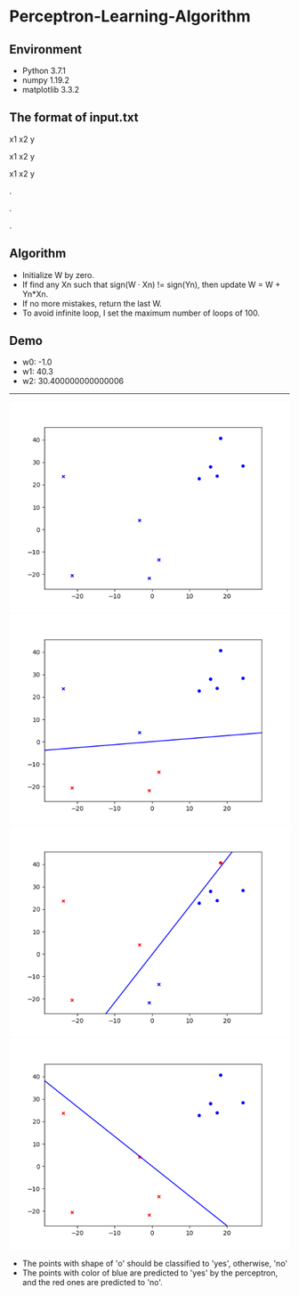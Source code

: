 # Perceptron-Learning-Algorithm

## Environment
  - Python 3.7.1
  - numpy 1.19.2
  - matplotlib 3.3.2

## The format of input.txt
  x1 x2 y
  
  x1 x2 y
  
  x1 x2 y
  
  .
  
  .
  
  .
  
## Algorithm
  - Initialize W by zero.
  - If find any Xn such that sign(W ‧ Xn) != sign(Yn), then update W = W + Yn*Xn.
  - If no more mistakes, return the last W.
  - To avoid infinite loop, I set the maximum number of loops of 100.
  
  
## Demo
  - w0: -1.0
  - w1: 40.3
  - w2: 30.400000000000006
  ---
  ![demo1](./img/pla_at1.png)
  ![demo2](./img/pla_at2.png)
  ![demo3](./img/pla_at3.png)
  ![demo4](./img/pla_at4.png)
  
  - The points with shape of 'o' should be classified to 'yes', otherwise, 'no'
  - The points with color of blue are predicted to 'yes' by the perceptron, and the red ones are predicted to 'no'.
 
